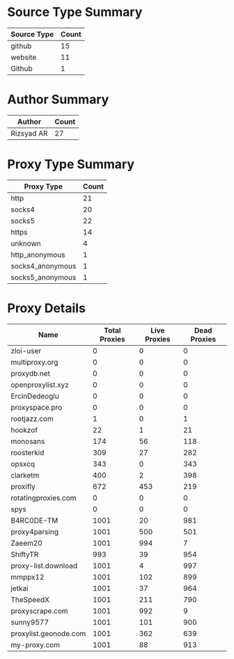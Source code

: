 # Source Type Summary

| Source Type | Count |
|-------------|-------|
| github | 15 |
| website | 11 |
| Github | 1 |


# Author Summary

| Author | Count |
|--------|-------|
| Rizsyad AR | 27 |


# Proxy Type Summary

| Proxy Type | Count |
|------------|-------|
| http | 21 |
| socks4 | 20 |
| socks5 | 22 |
| https | 14 |
| unknown | 4 |
| http_anonymous | 1 |
| socks4_anonymous | 1 |
| socks5_anonymous | 1 |


# Proxy Details

| Name | Total Proxies | Live Proxies | Dead Proxies |
|------|---------------|--------------|---------------|
| zloi-user | 0 | 0 | 0 |
| multiproxy.org | 0 | 0 | 0 |
| proxydb.net | 0 | 0 | 0 |
| openproxylist.xyz | 0 | 0 | 0 |
| ErcinDedeoglu | 0 | 0 | 0 |
| proxyspace.pro | 0 | 0 | 0 |
| rootjazz.com | 1 | 0 | 1 |
| hookzof | 22 | 1 | 21 |
| monosans | 174 | 56 | 118 |
| roosterkid | 309 | 27 | 282 |
| opsxcq | 343 | 0 | 343 |
| clarketm | 400 | 2 | 398 |
| proxifly | 672 | 453 | 219 |
| rotatingproxies.com | 0 | 0 | 0 |
| spys | 0 | 0 | 0 |
| B4RC0DE-TM | 1001 | 20 | 981 |
| proxy4parsing | 1001 | 500 | 501 |
| Zaeem20 | 1001 | 994 | 7 |
| ShiftyTR | 993 | 39 | 954 |
| proxy-list.download | 1001 | 4 | 997 |
| mmppx12 | 1001 | 102 | 899 |
| jetkai | 1001 | 37 | 964 |
| TheSpeedX | 1001 | 211 | 790 |
| proxyscrape.com | 1001 | 992 | 9 |
| sunny9577 | 1001 | 101 | 900 |
| proxylist.geonode.com | 1001 | 362 | 639 |
| my-proxy.com | 1001 | 88 | 913 |
